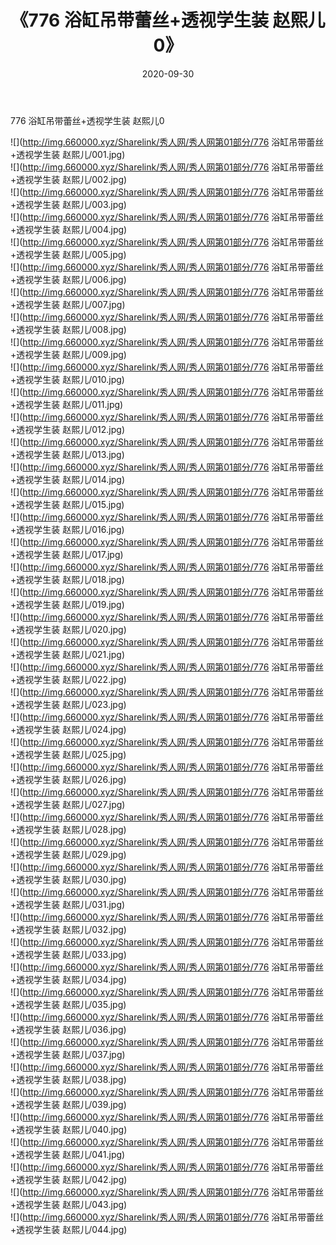 ﻿---
layout: post
title:  《776 浴缸吊带蕾丝+透视学生装 赵熙儿0》
date:   2020-09-30
img: http://img.660000.xyz/Sharelink/秀人网/秀人网第01部分/776 浴缸吊带蕾丝+透视学生装 赵熙儿0/000.jpg
categories: [美女, 清纯, 唯美]
---

776 浴缸吊带蕾丝+透视学生装 赵熙儿0

  ![](http://img.660000.xyz/Sharelink/秀人网/秀人网第01部分/776 浴缸吊带蕾丝+透视学生装 赵熙儿/001.jpg) <br> ![](http://img.660000.xyz/Sharelink/秀人网/秀人网第01部分/776 浴缸吊带蕾丝+透视学生装 赵熙儿/002.jpg) <br> ![](http://img.660000.xyz/Sharelink/秀人网/秀人网第01部分/776 浴缸吊带蕾丝+透视学生装 赵熙儿/003.jpg) <br> ![](http://img.660000.xyz/Sharelink/秀人网/秀人网第01部分/776 浴缸吊带蕾丝+透视学生装 赵熙儿/004.jpg) <br> ![](http://img.660000.xyz/Sharelink/秀人网/秀人网第01部分/776 浴缸吊带蕾丝+透视学生装 赵熙儿/005.jpg) <br> ![](http://img.660000.xyz/Sharelink/秀人网/秀人网第01部分/776 浴缸吊带蕾丝+透视学生装 赵熙儿/006.jpg) <br> ![](http://img.660000.xyz/Sharelink/秀人网/秀人网第01部分/776 浴缸吊带蕾丝+透视学生装 赵熙儿/007.jpg) <br> ![](http://img.660000.xyz/Sharelink/秀人网/秀人网第01部分/776 浴缸吊带蕾丝+透视学生装 赵熙儿/008.jpg) <br> ![](http://img.660000.xyz/Sharelink/秀人网/秀人网第01部分/776 浴缸吊带蕾丝+透视学生装 赵熙儿/009.jpg) <br> ![](http://img.660000.xyz/Sharelink/秀人网/秀人网第01部分/776 浴缸吊带蕾丝+透视学生装 赵熙儿/010.jpg) <br> ![](http://img.660000.xyz/Sharelink/秀人网/秀人网第01部分/776 浴缸吊带蕾丝+透视学生装 赵熙儿/011.jpg) <br> ![](http://img.660000.xyz/Sharelink/秀人网/秀人网第01部分/776 浴缸吊带蕾丝+透视学生装 赵熙儿/012.jpg) <br> ![](http://img.660000.xyz/Sharelink/秀人网/秀人网第01部分/776 浴缸吊带蕾丝+透视学生装 赵熙儿/013.jpg) <br> ![](http://img.660000.xyz/Sharelink/秀人网/秀人网第01部分/776 浴缸吊带蕾丝+透视学生装 赵熙儿/014.jpg) <br> ![](http://img.660000.xyz/Sharelink/秀人网/秀人网第01部分/776 浴缸吊带蕾丝+透视学生装 赵熙儿/015.jpg) <br> ![](http://img.660000.xyz/Sharelink/秀人网/秀人网第01部分/776 浴缸吊带蕾丝+透视学生装 赵熙儿/016.jpg) <br> ![](http://img.660000.xyz/Sharelink/秀人网/秀人网第01部分/776 浴缸吊带蕾丝+透视学生装 赵熙儿/017.jpg) <br> ![](http://img.660000.xyz/Sharelink/秀人网/秀人网第01部分/776 浴缸吊带蕾丝+透视学生装 赵熙儿/018.jpg) <br> ![](http://img.660000.xyz/Sharelink/秀人网/秀人网第01部分/776 浴缸吊带蕾丝+透视学生装 赵熙儿/019.jpg) <br> ![](http://img.660000.xyz/Sharelink/秀人网/秀人网第01部分/776 浴缸吊带蕾丝+透视学生装 赵熙儿/020.jpg) <br> ![](http://img.660000.xyz/Sharelink/秀人网/秀人网第01部分/776 浴缸吊带蕾丝+透视学生装 赵熙儿/021.jpg) <br> ![](http://img.660000.xyz/Sharelink/秀人网/秀人网第01部分/776 浴缸吊带蕾丝+透视学生装 赵熙儿/022.jpg) <br> ![](http://img.660000.xyz/Sharelink/秀人网/秀人网第01部分/776 浴缸吊带蕾丝+透视学生装 赵熙儿/023.jpg) <br> ![](http://img.660000.xyz/Sharelink/秀人网/秀人网第01部分/776 浴缸吊带蕾丝+透视学生装 赵熙儿/024.jpg) <br> ![](http://img.660000.xyz/Sharelink/秀人网/秀人网第01部分/776 浴缸吊带蕾丝+透视学生装 赵熙儿/025.jpg) <br> ![](http://img.660000.xyz/Sharelink/秀人网/秀人网第01部分/776 浴缸吊带蕾丝+透视学生装 赵熙儿/026.jpg) <br> ![](http://img.660000.xyz/Sharelink/秀人网/秀人网第01部分/776 浴缸吊带蕾丝+透视学生装 赵熙儿/027.jpg) <br> ![](http://img.660000.xyz/Sharelink/秀人网/秀人网第01部分/776 浴缸吊带蕾丝+透视学生装 赵熙儿/028.jpg) <br> ![](http://img.660000.xyz/Sharelink/秀人网/秀人网第01部分/776 浴缸吊带蕾丝+透视学生装 赵熙儿/029.jpg) <br> ![](http://img.660000.xyz/Sharelink/秀人网/秀人网第01部分/776 浴缸吊带蕾丝+透视学生装 赵熙儿/030.jpg) <br> ![](http://img.660000.xyz/Sharelink/秀人网/秀人网第01部分/776 浴缸吊带蕾丝+透视学生装 赵熙儿/031.jpg) <br> ![](http://img.660000.xyz/Sharelink/秀人网/秀人网第01部分/776 浴缸吊带蕾丝+透视学生装 赵熙儿/032.jpg) <br> ![](http://img.660000.xyz/Sharelink/秀人网/秀人网第01部分/776 浴缸吊带蕾丝+透视学生装 赵熙儿/033.jpg) <br> ![](http://img.660000.xyz/Sharelink/秀人网/秀人网第01部分/776 浴缸吊带蕾丝+透视学生装 赵熙儿/034.jpg) <br> ![](http://img.660000.xyz/Sharelink/秀人网/秀人网第01部分/776 浴缸吊带蕾丝+透视学生装 赵熙儿/035.jpg) <br> ![](http://img.660000.xyz/Sharelink/秀人网/秀人网第01部分/776 浴缸吊带蕾丝+透视学生装 赵熙儿/036.jpg) <br> ![](http://img.660000.xyz/Sharelink/秀人网/秀人网第01部分/776 浴缸吊带蕾丝+透视学生装 赵熙儿/037.jpg) <br> ![](http://img.660000.xyz/Sharelink/秀人网/秀人网第01部分/776 浴缸吊带蕾丝+透视学生装 赵熙儿/038.jpg) <br> ![](http://img.660000.xyz/Sharelink/秀人网/秀人网第01部分/776 浴缸吊带蕾丝+透视学生装 赵熙儿/039.jpg) <br> ![](http://img.660000.xyz/Sharelink/秀人网/秀人网第01部分/776 浴缸吊带蕾丝+透视学生装 赵熙儿/040.jpg) <br> ![](http://img.660000.xyz/Sharelink/秀人网/秀人网第01部分/776 浴缸吊带蕾丝+透视学生装 赵熙儿/041.jpg) <br> ![](http://img.660000.xyz/Sharelink/秀人网/秀人网第01部分/776 浴缸吊带蕾丝+透视学生装 赵熙儿/042.jpg) <br> ![](http://img.660000.xyz/Sharelink/秀人网/秀人网第01部分/776 浴缸吊带蕾丝+透视学生装 赵熙儿/043.jpg) <br> ![](http://img.660000.xyz/Sharelink/秀人网/秀人网第01部分/776 浴缸吊带蕾丝+透视学生装 赵熙儿/044.jpg) <br>